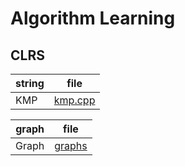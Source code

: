 # Algorithm Learning

## CLRS

|string|file|
|---|---|
|KMP|[kmp.cpp](./CLRS/tring/kmp.cpp)|

|graph|file|
|---|---|
|Graph|[graphs](./grap/graphs.h)|